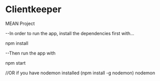 # Clientkeeper
MEAN Project

--In order to run the app, install the dependencies first with...

npm install

--Then run the app with

npm start

//OR if you have nodemon installed (npm install -g nodemon)
nodemon
